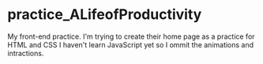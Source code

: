 # practice_ALifeofProductivity
My front-end practice. I'm trying to create their home page as a practice for HTML and CSS
I haven't learn JavaScript yet so I ommit the animations and intractions.
